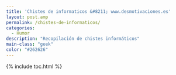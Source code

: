 ```yaml
---
title: 'Chistes de informaticos &#8211; www.desmotivaciones.es'
layout: post.amp
permalink: /chistes-de-informaticos/
categories:
  - Humor
description: "Recopilación de chistes informáticos"
main-class: "geek"
color: "#262626"
---
```


<div class="separator" >
<a target="_blank" href="https://4.bp.blogspot.com/_IlK2pNFFgGM/TL8EHtk9VtI/AAAAAAAAADI/mNv42rNDIbI/s1600/4_sQM3DoGehEmquq96zE.jpg"  ><amp-img on="tap:lightbox1" role="button" tabindex="0" layout="responsive" alt="development programming software android technology programmer"  height="320" src="https://4.bp.blogspot.com/_IlK2pNFFgGM/TL8EHtk9VtI/AAAAAAAAADI/mNv42rNDIbI/s320/4_sQM3DoGehEmquq96zE.jpg" width="202" /></a>
</div>
<div class="separator" >
<a href="https://2.bp.blogspot.com/_IlK2pNFFgGM/TMRB67cZYOI/AAAAAAAAADg/jWkBztWKbQg/s1600/00036278.jpg"   target="_blank"><amp-img on="tap:lightbox1" role="button" tabindex="0" layout="responsive" alt="development programming software android technology programmer"  height="298" src="https://2.bp.blogspot.com/_IlK2pNFFgGM/TMRB67cZYOI/AAAAAAAAADg/jWkBztWKbQg/s320/00036278.jpg" width="320" /></a>
</div>
<div class="separator" >
<a href="https://1.bp.blogspot.com/_IlK2pNFFgGM/TMRCXpLLXzI/AAAAAAAAADk/jOwXEkthGws/s1600/404.jpg"   target="_blank"><amp-img on="tap:lightbox1" role="button" tabindex="0" layout="responsive" alt="development programming software android technology programmer"  height="241" src="https://1.bp.blogspot.com/_IlK2pNFFgGM/TMRCXpLLXzI/AAAAAAAAADk/jOwXEkthGws/s320/404.jpg" width="320" /></a>
</div>
<div class="separator" >
<a><amp-img on="tap:lightbox1" role="button" tabindex="0" layout="responsive" alt="development programming software android technology programmer"  height="320" src="https://1.bp.blogspot.com/_IlK2pNFFgGM/TMF4srfwO5I/AAAAAAAAADc/xdUG5w19uxU/s320/examenreprobadogeek.jpg" width="238" /></a>
</div>
<div class="separator" >
<a href="https://3.bp.blogspot.com/_IlK2pNFFgGM/TL8EJBV4ywI/AAAAAAAAADM/ojJdeAl0BF8/s1600/6a00d83451bbfa69e200e552d15d598834640wi.jpg"   target="_blank"><amp-img on="tap:lightbox1" role="button" tabindex="0" layout="responsive" alt="development programming software android technology programmer"  height="320" src="https://3.bp.blogspot.com/_IlK2pNFFgGM/TL8EJBV4ywI/AAAAAAAAADM/ojJdeAl0BF8/s320/6a00d83451bbfa69e200e552d15d598834640wi.jpg" width="211" /></a>
</div>
<div class="separator" >
<a href="https://4.bp.blogspot.com/_IlK2pNFFgGM/TL8EKWc3h-I/AAAAAAAAADQ/NzZzWaZx2jQ/s1600/bin.jpg"   target="_blank"><amp-img on="tap:lightbox1" role="button" tabindex="0" layout="responsive" alt="development programming software android technology programmer"  height="304" src="https://4.bp.blogspot.com/_IlK2pNFFgGM/TL8EKWc3h-I/AAAAAAAAADQ/NzZzWaZx2jQ/s320/bin.jpg" width="320" /></a>
</div>
<div class="separator" >
<a href="https://1.bp.blogspot.com/_IlK2pNFFgGM/TL8EL1k5wFI/AAAAAAAAADU/QFikL7a9z6U/s1600/fail_13.jpg"   target="_blank"><amp-img on="tap:lightbox1" role="button" tabindex="0" layout="responsive" alt="development programming software android technology programmer"  height="320" src="https://1.bp.blogspot.com/_IlK2pNFFgGM/TL8EL1k5wFI/AAAAAAAAADU/QFikL7a9z6U/s320/fail_13.jpg" width="190" /></a>
</div>
<div class="separator" >
<a href="https://3.bp.blogspot.com/_IlK2pNFFgGM/TL8EUBCeS5I/AAAAAAAAADY/58MIQD6cem0/s1600/5014813033_cd3a960a27_z.jpg"   target="_blank"><amp-img on="tap:lightbox1" role="button" tabindex="0" layout="responsive" alt="development programming software android technology programmer"  height="320" src="https://3.bp.blogspot.com/_IlK2pNFFgGM/TL8EUBCeS5I/AAAAAAAAADY/58MIQD6cem0/s320/5014813033_cd3a960a27_z.jpg" width="278" /></a>
</div>



{% include toc.html %}
